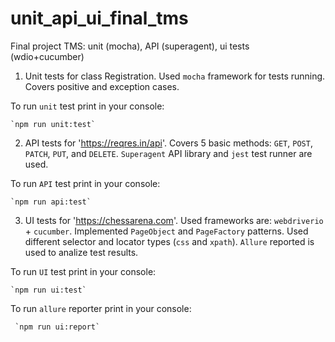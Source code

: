 # unit_api_ui_final_tms
Final project TMS: unit (mocha), API (superagent), ui tests (wdio+cucumber)

1. Unit tests for class Registration. Used `mocha` framework for tests running. Covers positive and exception cases. 

To run `unit` test print in your console:

    `npm run unit:test`

2. API tests for 'https://reqres.in/api'. Covers 5 basic methods: `GET`, `POST`, `PATCH`, `PUT`, and `DELETE`.
  `Superagent` API library and `jest` test runner are used. 
  
To run `API` test print in your console:

    `npm run api:test`
    
3. UI tests for 'https://chessarena.com'. Used frameworks are: `webdriverio` + `cucumber`. Implemented `PageObject` and `PageFactory` patterns. Used different selector     and locator types (`css` and `xpath`). `Allure` reported is used to analize test results. 

To run `UI` test print in your console:

    `npm run ui:test`
    
To run `allure` reporter print in your console:

     `npm run ui:report`
       
